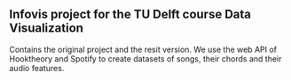 ## Infovis project for the TU Delft course Data Visualization

Contains the original project and the resit version. We use the web API of Hooktheory and Spotify to create datasets of songs, their chords and their audio features. 
